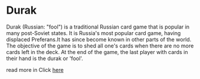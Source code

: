 # Durak

Durak (Russian: "fool") is a traditional Russian card game that is popular in many post-Soviet states. 
It is Russia's most popular card game, having displaced Preferans.It has since become known in other parts of the world.
The objective of the game is to shed all one's cards when there are no more cards left in the deck. 
At the end of the game, the last player with cards in their hand is the durak or 'fool'.

read more in Click [here](https://en.wikipedia.org/wiki/Durak)
